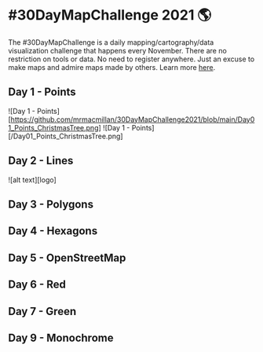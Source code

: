# #30DayMapChallenge 2021 🌎

The #30DayMapChallenge is a daily mapping/cartography/data visualization challenge that happens every November. There are no restriction on tools or data. No need to register anywhere. Just an excuse to make maps and admire maps made by others. Learn more [here](https://30daymapchallenge.com/).

## Day 1 - Points
![Day 1 - Points][https://github.com/mrmacmillan/30DayMapChallenge2021/blob/main/Day01_Points_ChristmasTree.png]
![Day 1 - Points][/Day01_Points_ChristmasTree.png]

## Day 2 - Lines
![alt text][logo]

## Day 3 - Polygons


## Day 4 - Hexagons


## Day 5 - OpenStreetMap


## Day 6 - Red


## Day 7 - Green


## Day 9 - Monochrome
